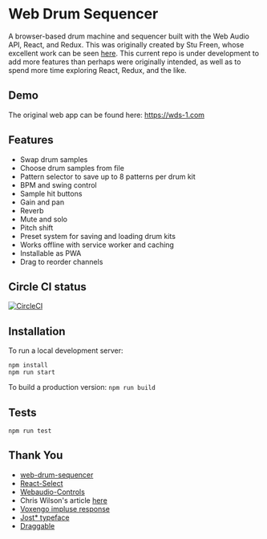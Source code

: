# Web Drum Sequencer

A browser-based drum machine and sequencer built with the Web Audio API, React, and Redux.  This was originally created by Stu Freen, whose excellent work can be seen [here](https://github.com/stufreen/web-drum-sequencer). This current repo is under development to add more features than perhaps were originally intended, as well as to spend more time exploring React, Redux, and the like.

## Demo
The original web app can be found here:  https://wds-1.com

## Features
 * Swap drum samples
 * Choose drum samples from file
 * Pattern selector to save up to 8 patterns per drum kit
 * BPM and swing control
 * Sample hit buttons
 * Gain and pan
 * Reverb
 * Mute and solo
 * Pitch shift
 * Preset system for saving and loading drum kits
 * Works offline with service worker and caching
 * Installable as PWA
 * Drag to reorder channels

## Circle CI status

[![CircleCI](https://circleci.com/gh/tdhoward/web-drum-sequencer-2.svg?style=svg)](https://circleci.com/gh/tdhoward/web-drum-sequencer-2)

## Installation

To run a local development server:
```
npm install
npm run start
```

To build a production version: `npm run build`

## Tests

```
npm run test
```

## Thank You
 * [web-drum-sequencer](https://github.com/stufreen/web-drum-sequencer)
 * [React-Select](https://github.com/JedWatson/react-select)
 * [Webaudio-Controls](https://github.com/g200kg/webaudio-controls)
 * Chris Wilson's article [here](https://www.html5rocks.com/en/tutorials/audio/scheduling/)
 * [Voxengo impluse response](https://www.voxengo.com/impulses/)
 * [Jost* typeface](https://github.com/indestructible-type/Jost)
 * [Draggable](https://shopify.github.io/draggable/)
